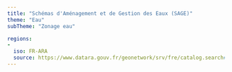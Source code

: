 ```yaml
---
title: "Schémas d'Aménagement et de Gestion des Eaux (SAGE)"
theme: "Eau"
subTheme: "Zonage eau"

regions:
-
  iso: FR-ARA
  source: https://www.datara.gouv.fr/geonetwork/srv/fre/catalog.search#/search?resultType=details&sortBy=relevance&from=1&to=20&fast=index&_content_type=json&any=Schémas d'Aménagement et de Gestion des Eaux (SAGE)
---
```

